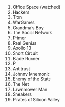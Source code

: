 1. Office Space (watched)
2. Hackers
3. Tron
4. WarGames
5. Grandma's Boy
6. The Social Network
7. Primer
8. Real Genius
9. Apollo 13
1. Short Circuit
1. Blade Runner
1. Pi
1. Antitrust
1. Johnny Mnemonic
1. Enemy of the State
1. The Net
1. Lawnmower Man
1. Sneakers
1. Pirates of Silicon Valley
